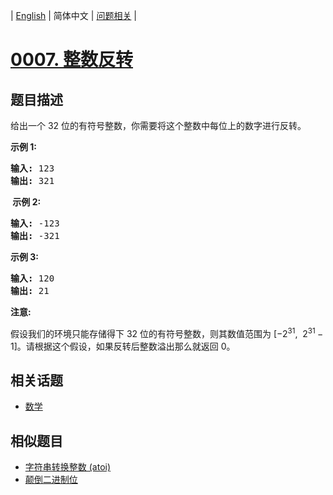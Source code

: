 
| [English](README_EN.md) | 简体中文 | [问题相关](QUESTION.md) |
# [0007. 整数反转](https://leetcode-cn.com/problems/reverse-integer/)
## 题目描述
<p>给出一个 32 位的有符号整数，你需要将这个整数中每位上的数字进行反转。</p>

<p><strong>示例&nbsp;1:</strong></p>

<pre><strong>输入:</strong> 123
<strong>输出:</strong> 321
</pre>

<p><strong>&nbsp;示例 2:</strong></p>

<pre><strong>输入:</strong> -123
<strong>输出:</strong> -321
</pre>

<p><strong>示例 3:</strong></p>

<pre><strong>输入:</strong> 120
<strong>输出:</strong> 21
</pre>

<p><strong>注意:</strong></p>

<p>假设我们的环境只能存储得下 32 位的有符号整数，则其数值范围为&nbsp;[&minus;2<sup>31</sup>,&nbsp; 2<sup>31&nbsp;</sup>&minus; 1]。请根据这个假设，如果反转后整数溢出那么就返回 0。</p>

## 相关话题
- [数学](https://leetcode-cn.com/tag/math)
## 相似题目
- [字符串转换整数 (atoi)](../0008/README.md)
- [颠倒二进制位](../0190/README.md)
